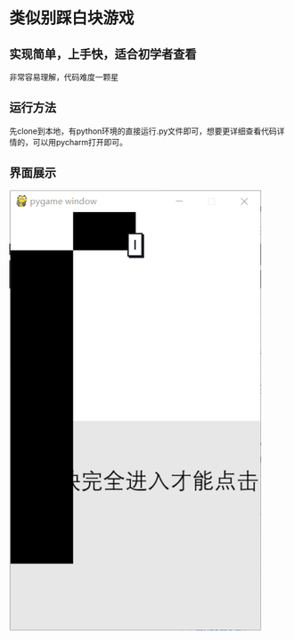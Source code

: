 # 类似别踩白块游戏
## 实现简单，上手快，适合初学者查看
非常容易理解，代码难度一颗星
## 运行方法
先clone到本地，有python环境的直接运行.py文件即可，想要更详细查看代码详情的，可以用pycharm打开即可。
## 界面展示

![picture](display_01.png)
